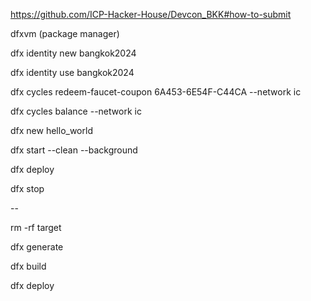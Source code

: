 
https://github.com/ICP-Hacker-House/Devcon_BKK#how-to-submit

dfxvm (package manager)

dfx identity new bangkok2024

dfx identity use bangkok2024

dfx cycles redeem-faucet-coupon 6A453-6E54F-C44CA --network ic

dfx cycles balance --network ic

dfx new hello_world

dfx start --clean --background

dfx deploy

dfx stop

--

rm -rf target

dfx generate

dfx build

dfx deploy
